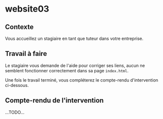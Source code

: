 # website03


## Contexte

Vous accueillez un stagiaire en tant que tuteur dans votre entreprise.


## Travail à faire

Le stagiaire vous demande de l'aide pour corriger ses liens, aucun ne semblent fonctionner correctement dans sa page `index.html`.

Une fois le travail terminé, vous compléterez le compte-rendu d'intervention ci-dessous.


## Compte-rendu de l'intervention

...TODO...